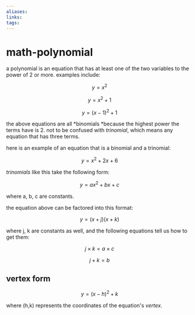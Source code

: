 ```yaml
---
aliases: 
links: 
tags: 
---
```

# math-polynomial

a polynomial is an equation that has at least one of the two variables to the power of 2 or more.
examples include:

$$
y=x^2
$$

$$
y=x^2+1
$$

$$
y=(x-1)^2+1
$$

the above equations are all *binomials ​*because the highest power the terms have is 2.
not to be confused with *trinomial*, which means any equation that has three terms.

here is an example of an equation that is a binomial and a trinomial:

$$
y=x^2+2x+6
$$

*trinomials* like this take the following form:

$$
y=ax^2+bx+c
$$

where a, b, c are constants.

the equation above can be factored into this format:

$$
y=(x+j)(x+k)
$$

where j, k are constants as well, and the following equations tell us how to get them:

$$
j\times k = a\times c
$$

$$
j+k=b
$$

## vertex form

$$
y=(x-h)^2+k
$$

where (h,k) represents the coordinates of the equation's *vertex*.

‍

‍
